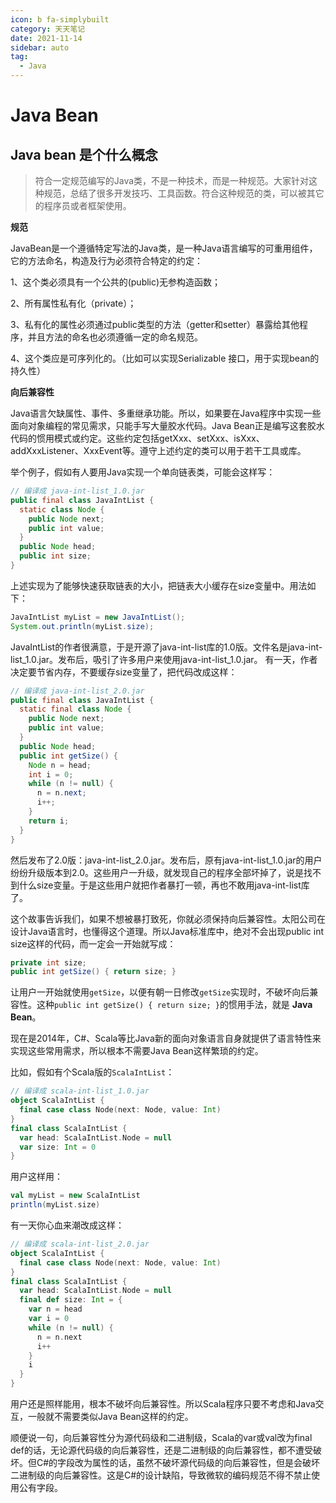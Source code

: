 ```yaml
---
icon: b fa-simplybuilt
category: 天天笔记
date: 2021-11-14
sidebar: auto
tag:
  - Java
---
```


# Java Bean

## Java bean 是个什么概念

> 符合一定规范编写的Java类，不是一种技术，而是一种规范。大家针对这种规范，总结了很多开发技巧、工具函数。符合这种规范的类，可以被其它的程序员或者框架使用。

**规范**

JavaBean是一个遵循特定写法的Java类，是一种Java语言编写的可重用组件，它的方法命名，构造及行为必须符合特定的约定：

1、这个类必须具有一个公共的(public)无参构造函数；

2、所有属性私有化（private）；

3、私有化的属性必须通过public类型的方法（getter和setter）暴露给其他程序，并且方法的命名也必须遵循一定的命名规范。

4、这个类应是可序列化的。（比如可以实现Serializable 接口，用于实现bean的持久性）

**向后兼容性**

Java语言欠缺属性、事件、多重继承功能。所以，如果要在Java程序中实现一些面向对象编程的常见需求，只能手写大量胶水代码。Java Bean正是编写这套胶水代码的惯用模式或约定。这些约定包括getXxx、setXxx、isXxx、addXxxListener、XxxEvent等。遵守上述约定的类可以用于若干工具或库。

举个例子，假如有人要用Java实现一个单向链表类，可能会这样写：

```java
// 编译成 java-int-list_1.0.jar
public final class JavaIntList {
  static class Node {
    public Node next;
    public int value;
  }
  public Node head;
  public int size;
}
```

上述实现为了能够快速获取链表的大小，把链表大小缓存在size变量中。用法如下：

```java
JavaIntList myList = new JavaIntList();
System.out.println(myList.size);
```

JavaIntList的作者很满意，于是开源了java-int-list库的1.0版。文件名是java-int-list_1.0.jar。发布后，吸引了许多用户来使用java-int-list_1.0.jar。
有一天，作者决定要节省内存，不要缓存size变量了，把代码改成这样：

```java
// 编译成 java-int-list_2.0.jar
public final class JavaIntList {
  static final class Node {
    public Node next;
    public int value;
  }
  public Node head;
  public int getSize() {
    Node n = head;
    int i = 0;
    while (n != null) {
      n = n.next;
      i++;
    }
    return i;
  }
}
```

然后发布了2.0版：java-int-list_2.0.jar。发布后，原有java-int-list_1.0.jar的用户纷纷升级版本到2.0。这些用户一升级，就发现自己的程序全部坏掉了，说是找不到什么size变量。于是这些用户就把作者暴打一顿，再也不敢用java-int-list库了。

这个故事告诉我们，如果不想被暴打致死，你就必须保持向后兼容性。太阳公司在设计Java语言时，也懂得这个道理。所以Java标准库中，绝对不会出现public int size这样的代码，而一定会一开始就写成：

```java
private int size;
public int getSize() { return size; }
```

让用户一开始就使用`getSize`，以便有朝一日修改`getSize`实现时，不破坏向后兼容性。这种`public int getSize() { return size; }`的惯用手法，就是 **Java Bean**。

现在是2014年，C#、Scala等比Java新的面向对象语言自身就提供了语言特性来实现这些常用需求，所以根本不需要Java Bean这样繁琐的约定。

比如，假如有个Scala版的`ScalaIntList`：

```scala
// 编译成 scala-int-list_1.0.jar
object ScalaIntList {
  final case class Node(next: Node, value: Int)
}
final class ScalaIntList {
  var head: ScalaIntList.Node = null
  var size: Int = 0
}
```

用户这样用：

```scala
val myList = new ScalaIntList
println(myList.size)
```

有一天你心血来潮改成这样：

```scala
// 编译成 scala-int-list_2.0.jar
object ScalaIntList {
  final case class Node(next: Node, value: Int)
}
final class ScalaIntList {
  var head: ScalaIntList.Node = null
  final def size: Int = {
    var n = head
    var i = 0
    while (n != null) {
      n = n.next
      i++
    }
    i
  }
}
```

用户还是照样能用，根本不破坏向后兼容性。所以Scala程序只要不考虑和Java交互，一般就不需要类似Java Bean这样的约定。

顺便说一句，向后兼容性分为源代码级和二进制级，Scala的var或val改为final def的话，无论源代码级的向后兼容性，还是二进制级的向后兼容性，都不遭受破坏。但C#的字段改为属性的话，虽然不破坏源代码级的向后兼容性，但是会破坏二进制级的向后兼容性。这是C#的设计缺陷，导致微软的编码规范不得不禁止使用公有字段。